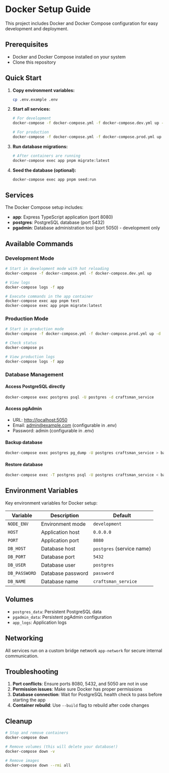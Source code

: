 # Docker Setup Guide

This project includes Docker and Docker Compose configuration for easy development and deployment.

## Prerequisites

- Docker and Docker Compose installed on your system
- Clone this repository

## Quick Start

1. **Copy environment variables:**

   ```bash
   cp .env.example .env
   ```

2. **Start all services:**

   ```bash
   # For development
   docker-compose -f docker-compose.yml -f docker-compose.dev.yml up --build

   # For production
   docker-compose -f docker-compose.yml -f docker-compose.prod.yml up --build -d
   ```

3. **Run database migrations:**

   ```bash
   # After containers are running
   docker-compose exec app pnpm migrate:latest
   ```

4. **Seed the database (optional):**

   ```bash
   docker-compose exec app pnpm seed:run
   ```

## Services

The Docker Compose setup includes:

- **app**: Express TypeScript application (port 8080)
- **postgres**: PostgreSQL database (port 5432)
- **pgadmin**: Database administration tool (port 5050) - development only

## Available Commands

### Development Mode

```bash
# Start in development mode with hot reloading
docker-compose -f docker-compose.yml -f docker-compose.dev.yml up

# View logs
docker-compose logs -f app

# Execute commands in the app container
docker-compose exec app pnpm test
docker-compose exec app pnpm migrate:latest
```

### Production Mode

```bash
# Start in production mode
docker-compose -f docker-compose.yml -f docker-compose.prod.yml up -d

# Check status
docker-compose ps

# View production logs
docker-compose logs -f app
```

### Database Management

#### Access PostgreSQL directly

```bash
docker-compose exec postgres psql -U postgres -d craftsman_service
```

#### Access pgAdmin

- URL: <http://localhost:5050>
- Email: <admin@example.com> (configurable in .env)
- Password: admin (configurable in .env)

#### Backup database

```bash
docker-compose exec postgres pg_dump -U postgres craftsman_service > backup.sql
```

#### Restore database

```bash
docker-compose exec -T postgres psql -U postgres craftsman_service < backup.sql
```

## Environment Variables

Key environment variables for Docker setup:

| Variable | Description | Default |
|----------|-------------|---------|
| `NODE_ENV` | Environment mode | `development` |
| `HOST` | Application host | `0.0.0.0` |
| `PORT` | Application port | `8080` |
| `DB_HOST` | Database host | `postgres` (service name) |
| `DB_PORT` | Database port | `5432` |
| `DB_USER` | Database user | `postgres` |
| `DB_PASSWORD` | Database password | `password` |
| `DB_NAME` | Database name | `craftsman_service` |

## Volumes

- `postgres_data`: Persistent PostgreSQL data
- `pgadmin_data`: Persistent pgAdmin configuration
- `app_logs`: Application logs

## Networking

All services run on a custom bridge network `app-network` for secure internal communication.

## Troubleshooting

1. **Port conflicts**: Ensure ports 8080, 5432, and 5050 are not in use
2. **Permission issues**: Make sure Docker has proper permissions
3. **Database connection**: Wait for PostgreSQL health check to pass before starting the app
4. **Container rebuild**: Use `--build` flag to rebuild after code changes

## Cleanup

```bash
# Stop and remove containers
docker-compose down

# Remove volumes (this will delete your database!)
docker-compose down -v

# Remove images
docker-compose down --rmi all
```

